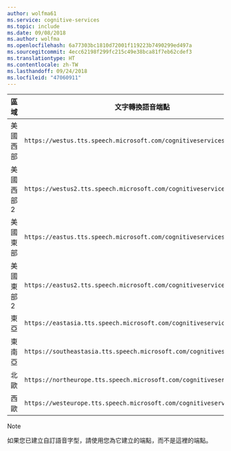 ```yaml
---
author: wolfma61
ms.service: cognitive-services
ms.topic: include
ms.date: 09/08/2018
ms.author: wolfma
ms.openlocfilehash: 6a77303bc1810d72001f119223b7490299ed497a
ms.sourcegitcommit: 4ecc62198f299fc215c49e38bca81f7eb62cdef3
ms.translationtype: HT
ms.contentlocale: zh-TW
ms.lasthandoff: 09/24/2018
ms.locfileid: "47060911"
---
```

區域| 文字轉換語音端點
-|-
美國西部|    `https://westus.tts.speech.microsoft.com/cognitiveservices/v1`
美國西部 2|   `https://westus2.tts.speech.microsoft.com/cognitiveservices/v1`
美國東部|    `https://eastus.tts.speech.microsoft.com/cognitiveservices/v1`
美國東部 2|   `https://eastus2.tts.speech.microsoft.com/cognitiveservices/v1`
東亞|  `https://eastasia.tts.speech.microsoft.com/cognitiveservices/v1`
東南亞|    `https://southeastasia.tts.speech.microsoft.com/cognitiveservices/v1`
北歐|   `https://northeurope.tts.speech.microsoft.com/cognitiveservices/v1`
西歐|    `https://westeurope.tts.speech.microsoft.com/cognitiveservices/v1`

> [!NOTE]
> 如果您已建立自訂語音字型，請使用您為它建立的端點，而不是這裡的端點。
